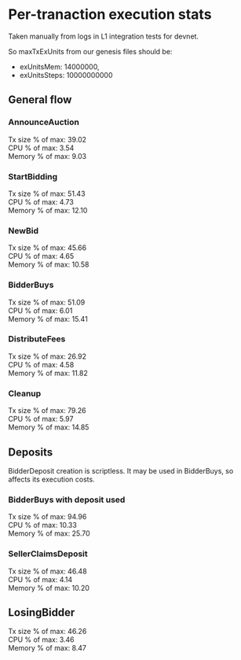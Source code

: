 # Per-tranaction execution stats

Taken manually from logs in L1 integration tests for devnet.

So maxTxExUnits from our genesis files should be:

* exUnitsMem: 14000000,
* exUnitsSteps: 10000000000

## General flow

### AnnounceAuction

Tx size % of max: 39.02  
CPU % of max: 3.54  
Memory % of max: 9.03  

### StartBidding

Tx size % of max: 51.43  
CPU % of max: 4.73  
Memory % of max: 12.10  

### NewBid

Tx size % of max: 45.66  
CPU % of max: 4.65  
Memory % of max: 10.58  

### BidderBuys

Tx size % of max: 51.09  
CPU % of max: 6.01  
Memory % of max: 15.41  

### DistributeFees

Tx size % of max: 26.92  
CPU % of max: 4.58  
Memory % of max: 11.82  

### Cleanup

Tx size % of max: 79.26  
CPU % of max: 5.97  
Memory % of max: 14.85  

## Deposits

BidderDeposit creation is scriptless.
It may be used in BidderBuys, so affects its execution costs.

### BidderBuys with deposit used

Tx size % of max: 94.96  
CPU % of max: 10.33  
Memory % of max: 25.70  

### SellerClaimsDeposit

Tx size % of max: 46.48  
CPU % of max: 4.14  
Memory % of max: 10.20  

## LosingBidder

Tx size % of max: 46.26  
CPU % of max: 3.46  
Memory % of max: 8.47  
